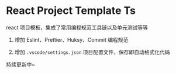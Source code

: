 # React Project Template Ts

react 项目模板，集成了常用编程规范工具链以及单元测试等等

1. 增加 Eslint、Prettier、Huksy、Commit 编程规范

2. 增加 `.vscode/settings.json` 项目配置文件，保存即自动格式化代码

持续更新中~
